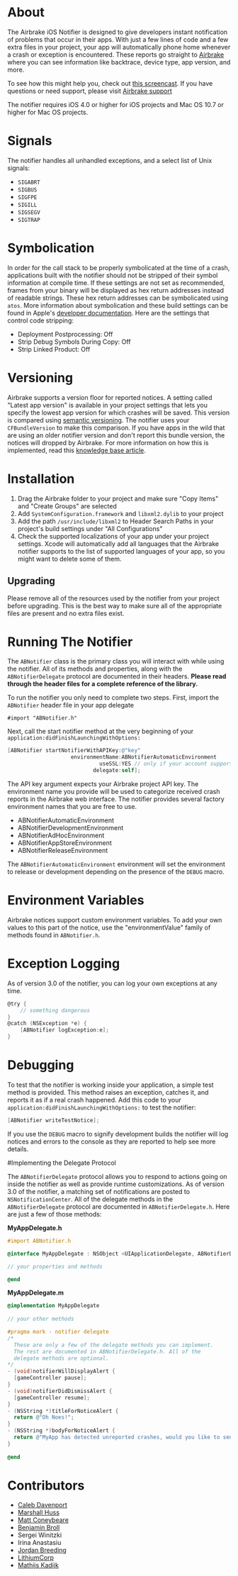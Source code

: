 # About

The Airbrake iOS Notifier is designed to give developers instant notification of problems that occur in their apps. With just a few lines of code and a few extra files in your project, your app will automatically phone home whenever a crash or exception is encountered. These reports go straight to [Airbrake](http://airbrake.io) where you can see information like backtrace, device type, app version, and more.

To see how this might help you, check out [this screencast](http://guicocoa.com/airbrake). If you have questions or need support, please visit [Airbrake support](http://help.airbrake.io/discussions/ios-notifier)

The notifier requires iOS 4.0 or higher for iOS projects and Mac OS 10.7 or higher for Mac OS projects.

# Signals

The notifier handles all unhandled exceptions, and a select list of Unix signals:

- `SIGABRT`
- `SIGBUS`
- `SIGFPE`
- `SIGILL`
- `SIGSEGV`
- `SIGTRAP`

# Symbolication

In order for the call stack to be properly symbolicated at the time of a crash, applications built with the notifier should not be stripped of their symbol information at compile time. If these settings are not set as  recommended, frames from your binary will be displayed as hex return addresses instead of readable strings. These hex return addresses can be symbolicated using `atos`. More information about symbolication and these build settings can be found in Apple's [developer documentation](http://developer.apple.com/tools/xcode/symbolizingcrashdumps.html). Here are the settings that control code stripping:

- Deployment Postprocessing: Off
- Strip Debug Symbols During Copy: Off
- Strip Linked Product: Off

# Versioning

Airbrake supports a version floor for reported notices. A setting called "Latest app version" is available in your project settings that lets you specify the lowest app version for which crashes will be saved. This version is compared using [semantic versioning](http://semver.org/). The notifier uses your `CFBundleVersion` to make this comparison. If you have apps in the wild that are using an older notifier version and don't report this bundle version, the notices will dropped by Airbrake. For more information on how this is implemented, read this [knowledge base article](http://help.airbrakeapp.com/kb/ios/app-versions).

# Installation
1. Drag the Airbrake folder to your project and make sure "Copy Items" and "Create Groups" are selected
2. Add `SystemConfiguration.framework` and `libxml2.dylib` to your project
3. Add the path `/usr/include/libxml2` to Header Search Paths in your project's build settings under "All Configurations"
4. Check the supported localizations of your app under your project settings. Xcode will automatically add all languages that the Airbrake notifier supports to the list of supported languages of your app, so you might want to delete some of them.

## Upgrading
Please remove all of the resources used by the notifier from your project before upgrading. This is the best way to make sure all of the appropriate files are present and no extra files exist.
    
# Running The Notifier

The `ABNotifier` class is the primary class you will interact with while using the notifier. All of its methods and properties, along with the `ABNotifierDelegate` protocol are documented in their headers. **Please read through the header files for a complete reference of the library.**

To run the notifier you only need to complete two steps. First, import the `ABNotifier` header file in your app delegate

````objc
#import "ABNotifier.h"
````
    
Next, call the start notifier method at the very beginning of your `application:didFinishLaunchingWithOptions:`

````objective-c
[ABNotifier startNotifierWithAPIKey:@"key"
                    environmentName:ABNotifierAutomaticEnvironment
                             useSSL:YES // only if your account supports it
                           delegate:self];
````

The API key argument expects your Airbrake project API key. The environment name you provide will be used to categorize received crash reports in the Airbrake web interface. The notifier provides several factory environment names that you are free to use.

- ABNotifierAutomaticEnvironment
- ABNotifierDevelopmentEnvironment
- ABNotifierAdHocEnvironment
- ABNotifierAppStoreEnvironment
- ABNotifierReleaseEnvironment

The `ABNotifierAutomaticEnvironment` environment will set the environment to release or development depending on the presence of the `DEBUG` macro.

# Environment Variables

Airbrake notices support custom environment variables. To add your own values to this part of the notice, use the "environmentValue" family of methods found in `ABNotifier.h`.

# Exception Logging

As of version 3.0 of the notifier, you can log your own exceptions at any time.

````objective-c
@try {
    // something dangerous
}
@catch (NSException *e) {
    [ABNotifier logException:e];
}
````

# Debugging

To test that the notifier is working inside your application, a simple test method is provided. This method raises an exception, catches it, and reports it as if a real crash happened. Add this code to your `application:didFinishLaunchingWithOptions:` to test the notifier:

````objective-c
[ABNotifier writeTestNotice];
````

If you use the `DEBUG` macro to signify development builds the notifier will log notices and errors to the console as they are reported to help see more details.

#Implementing the Delegate Protocol

The `ABNotifierDelegate` protocol allows you to respond to actions going on inside the notifier as well as provide runtime customizations. As of version 3.0 of the notifier, a matching set of notifications are posted to `NSNotificationCenter`. All of the delegate methods in the `ABNotifierDelegate` protocol are documented in `ABNotifierDelegate.h`. Here are just a few of those methods:

**MyAppDelegate.h**

````objective-c
#import ABNotifier.h

@interface MyAppDelegate : NSObject <UIApplicationDelegate, ABNotifierDelegate>

// your properties and methods

@end
````

**MyAppDelegate.m**

````objective-c
@implementation MyAppDelegate
  
// your other methods

#pragma mark - notifier delegate
/*
  These are only a few of the delegate methods you can implement.
  The rest are documented in ABNotifierDelegate.h. All of the
  delegate methods are optional.
*/
- (void)notifierWillDisplayAlert {
  [gameController pause];
}
- (void)notifierDidDismissAlert {
  [gameController resume];
}
- (NSString *)titleForNoticeAlert {
  return @"Oh Noes!";
}
- (NSString *)bodyForNoticeAlert {
  return @"MyApp has detected unreported crashes, would you like to send a report to the developer?";
}
  
@end
````

# Contributors

- [Caleb Davenport](http://guicocoa.com)
- [Marshall Huss](http://twoguys.us)
- [Matt Coneybeare](http://coneybeare.net)
- [Benjamin Broll](http://twitter.com/bebroll)
- Sergei Winitzki
- Irina Anastasiu
- [Jordan Breeding](http://jordanbreeding.com)
- [LithiumCorp](http://lithiumcorp.com)
- [Mathijs Kadijk](http://www.wrep.nl/)
